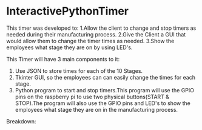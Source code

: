 # InteractivePythonTimer

This timer was developed to:
  1.Allow the client to change and stop timers as needed during their manufacturing process.
  2.Give the Client a GUI that would allow them to change the timer times as needed.
  3.Show the employees what stage they are on by using LED's.

This Timer will have 3 main components to it:
  1. Use JSON to store times for each of the 10 Stages.
  2. Tkinter GUI, so the employees can can easily change the times for each stage.
  3. Python program to start and stop timers.This program will use the GPIO pins on the raspberry pi to use two physical buttons(START & STOP).The program will also use the GPIO pins and LED's to show the employees what stage they are on in the manufacturing process. 

Breakdown: 
  
  
